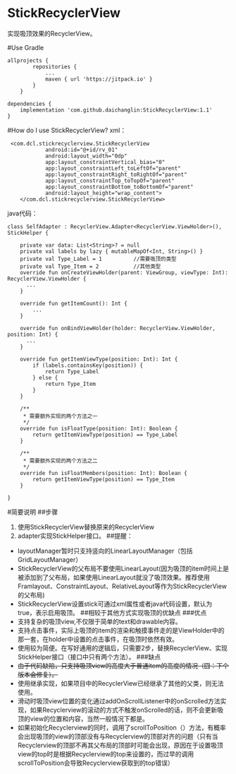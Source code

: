 # StickRecyclerView
实现吸顶效果的RecyclerView。

#Use Gradle
```
allprojects {
		repositories {
			...
			maven { url 'https://jitpack.io' }
		}
	}

dependencies {
    implementation 'com.github.daichanglin:StickRecyclerView:1.1'
}
```
#How do I use StickRecyclerView?
xml：
```
 <com.dcl.stickrecyclerview.StickRecyclerView
            android:id="@+id/rv_01"
            android:layout_width="0dp"
            app:layout_constraintVertical_bias="0"
            app:layout_constraintLeft_toLeftOf="parent"
            app:layout_constraintRight_toRightOf="parent"
            app:layout_constraintTop_toTopOf="parent"
            app:layout_constraintBottom_toBottomOf="parent"
            android:layout_height="wrap_content">
    </com.dcl.stickrecyclerview.StickRecyclerView>
```
java代码：
```
class SelfAdapter : RecyclerView.Adapter<RecyclerView.ViewHolder>(), StickHelper {

    private var data: List<String>? = null
    private val labels by lazy { mutableMapOf<Int, String>() }
    private val Type_Label = 1          //需要吸顶的类型
    private val Type_Item = 2           //其他类型
    override fun onCreateViewHolder(parent: ViewGroup, viewType: Int): RecyclerView.ViewHolder {
      ...
    }

    override fun getItemCount(): Int {
        ...
    }

    override fun onBindViewHolder(holder: RecyclerView.ViewHolder, position: Int) {
      ...
    }

    override fun getItemViewType(position: Int): Int {
        if (labels.containsKey(position)) {
            return Type_Label
        } else {
            return Type_Item
        }
    }
  
    /**
     * 需要额外实现的两个方法之一
     */
    override fun isFloatType(position: Int): Boolean {
        return getItemViewType(position) == Type_Label
    }

    /**
     * 需要额外实现的两个方法之二
     */
    override fun isFloatMembers(position: Int): Boolean {
        return getItemViewType(position) == Type_Item
    }

}
```
#简要说明
##步骤
1. 使用StickRecyclerView替换原来的RecyclerView
2. adapter实现StickHelper接口。
##提醒：
- layoutManager暂时只支持竖向的LinearLayoutManager（包括GridLayoutManager）
- StickRecyclerView的父布局不要使用LinearLayout(因为吸顶的item时间上是被添加到了父布局，如果使用LinearLayout就没了吸顶效果。推荐使用Framlayout、ConstraintLayout、RelativeLayout等作为StickRecyclerView的父布局)
- StickRecyclerView设置stick可通过xml属性或者java代码设置，默认为true，表示启用吸顶。
##相较于其他方式实现吸顶的优缺点
###优点
- 支持复杂的吸顶view,不仅限于简单的text和drawable内容。
- 支持点击事件，实际上吸顶的item的渲染和触摸事件走的是ViewHolder中的那一套，在holder中设置的点击事件，在吸顶时依然有效。
- 使用较为简便。在写好通用的逻辑后，只需要2步，替换RecyclerView、实现StickHelper接口（接口中只有两个方法）。
###缺点
- ~~由于代码缺陷，只支持吸顶view的高度大于普通item的高度的情况（囧：下个版本会修复）。~~
- 使用继承实现，如果项目中的RecyclerView已经继承了其他的父类，则无法使用。
- 滑动时吸顶view位置的变化通过addOnScrollListener中的onScrolled方法实现，如果Recyclerview的滚动的方式不触发onScrolled的话，则不会更新吸顶的view的位置和内容，当然一般情况下都是。
- 如果初始化Recyclerview的同时，调用了scrollToPosition（）方法，有概率会出现吸顶的view的顶部没有与Recyclerview的顶部对齐的问题（只有当Recyclerview的顶部不再其父布局的顶部时可能会出现，原因在于设置吸顶view的top时是根据Recyclerview的top来设置的，而过早的调用scrollToPosition会导致Recyclerview获取到的top错误）
